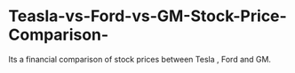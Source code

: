# Teasla-vs-Ford-vs-GM-Stock-Price-Comparison-
Its a financial comparison of stock prices between Tesla , Ford and GM.
